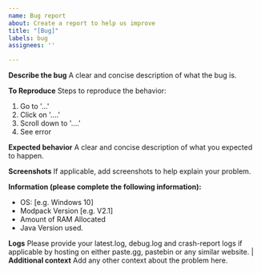 ```yaml
---
name: Bug report
about: Create a report to help us improve
title: "[Bug]"
labels: bug
assignees: ''

---
```


**Describe the bug**
A clear and concise description of what the bug is.

**To Reproduce**
Steps to reproduce the behavior:
1. Go to '...'
2. Click on '....'
3. Scroll down to '....'
4. See error

**Expected behavior**
A clear and concise description of what you expected to happen.

**Screenshots**
If applicable, add screenshots to help explain your problem.

**Information (please complete the following information):**
 - OS: [e.g. Windows 10]
 - Modpack Version [e.g. V2.1]
 - Amount of RAM Allocated
 - Java Version used.

**Logs**
Please provide your latest.log, debug.log and crash-report logs if applicable by hosting on either paste.gg, pastebin or any similar website.
|
**Additional context**
Add any other context about the problem here.
